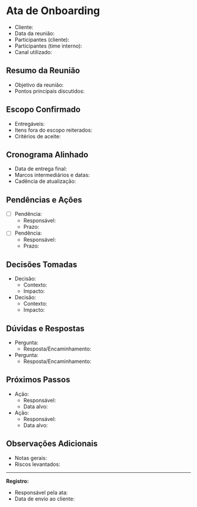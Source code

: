 # Ata de Onboarding

- Cliente:
- Data da reunião:
- Participantes (cliente):
- Participantes (time interno):
- Canal utilizado:

## Resumo da Reunião

- Objetivo da reunião:
- Pontos principais discutidos:

## Escopo Confirmado

- Entregáveis:
- Itens fora do escopo reiterados:
- Critérios de aceite:

## Cronograma Alinhado

- Data de entrega final:
- Marcos intermediários e datas:
- Cadência de atualização:

## Pendências e Ações

- [ ] Pendência:
  - Responsável:
  - Prazo:
- [ ] Pendência:
  - Responsável:
  - Prazo:

## Decisões Tomadas

- Decisão:
  - Contexto:
  - Impacto:
- Decisão:
  - Contexto:
  - Impacto:

## Dúvidas e Respostas

- Pergunta:
  - Resposta/Encaminhamento:
- Pergunta:
  - Resposta/Encaminhamento:

## Próximos Passos

- Ação:
  - Responsável:
  - Data alvo:
- Ação:
  - Responsável:
  - Data alvo:

## Observações Adicionais

- Notas gerais:
- Riscos levantados:

---

**Registro:**  
- Responsável pela ata:  
- Data de envio ao cliente:  

